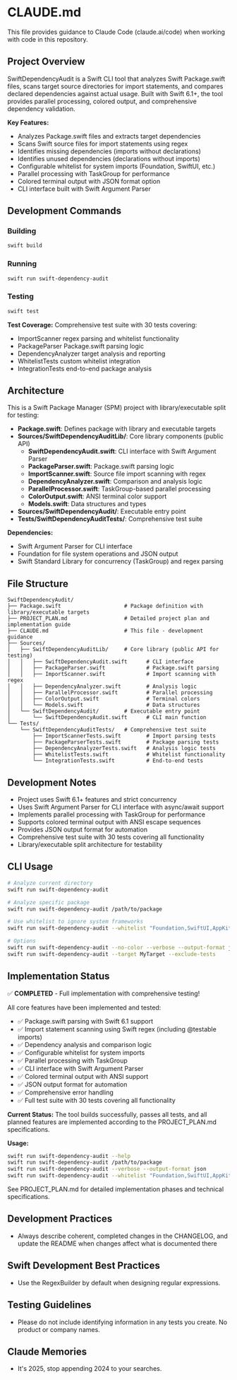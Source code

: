 # CLAUDE.md

This file provides guidance to Claude Code (claude.ai/code) when working with code in this repository.

## Project Overview

SwiftDependencyAudit is a Swift CLI tool that analyzes Swift Package.swift files, scans target source directories for import statements, and compares declared dependencies against actual usage. Built with Swift 6.1+, the tool provides parallel processing, colored output, and comprehensive dependency validation.

**Key Features:**
- Analyzes Package.swift files and extracts target dependencies
- Scans Swift source files for import statements using regex
- Identifies missing dependencies (imports without declarations)
- Identifies unused dependencies (declarations without imports)
- Configurable whitelist for system imports (Foundation, SwiftUI, etc.)
- Parallel processing with TaskGroup for performance
- Colored terminal output with JSON format option
- CLI interface built with Swift Argument Parser

## Development Commands

### Building
```bash
swift build
```

### Running
```bash
swift run swift-dependency-audit
```

### Testing
```bash
swift test
```

**Test Coverage:** Comprehensive test suite with 30 tests covering:
- ImportScanner regex parsing and whitelist functionality
- PackageParser Package.swift parsing logic
- DependencyAnalyzer target analysis and reporting
- WhitelistTests custom whitelist integration
- IntegrationTests end-to-end package analysis

## Architecture

This is a Swift Package Manager (SPM) project with library/executable split for testing:
- **Package.swift**: Defines package with library and executable targets
- **Sources/SwiftDependencyAuditLib/**: Core library components (public API)
  - **SwiftDependencyAudit.swift**: CLI interface with Swift Argument Parser
  - **PackageParser.swift**: Package.swift parsing logic
  - **ImportScanner.swift**: Source file import scanning with regex
  - **DependencyAnalyzer.swift**: Comparison and analysis logic
  - **ParallelProcessor.swift**: TaskGroup-based parallel processing
  - **ColorOutput.swift**: ANSI terminal color support
  - **Models.swift**: Data structures and types
- **Sources/SwiftDependencyAudit/**: Executable entry point
- **Tests/SwiftDependencyAuditTests/**: Comprehensive test suite

**Dependencies:**
- Swift Argument Parser for CLI interface
- Foundation for file system operations and JSON output
- Swift Standard Library for concurrency (TaskGroup) and regex parsing

## File Structure

```
SwiftDependencyAudit/
├── Package.swift                    # Package definition with library/executable targets
├── PROJECT_PLAN.md                  # Detailed project plan and implementation guide
├── CLAUDE.md                        # This file - development guidance
├── Sources/
│   ├── SwiftDependencyAuditLib/     # Core library (public API for testing)
│   │   ├── SwiftDependencyAudit.swift      # CLI interface
│   │   ├── PackageParser.swift             # Package.swift parsing
│   │   ├── ImportScanner.swift             # Import scanning with regex
│   │   ├── DependencyAnalyzer.swift        # Analysis logic
│   │   ├── ParallelProcessor.swift         # Parallel processing
│   │   ├── ColorOutput.swift               # Terminal colors
│   │   └── Models.swift                    # Data structures
│   └── SwiftDependencyAudit/        # Executable entry point
│       └── SwiftDependencyAudit.swift      # CLI main function
└── Tests/
    └── SwiftDependencyAuditTests/   # Comprehensive test suite
        ├── ImportScannerTests.swift        # Import parsing tests
        ├── PackageParserTests.swift        # Package parsing tests
        ├── DependencyAnalyzerTests.swift   # Analysis logic tests
        ├── WhitelistTests.swift            # Whitelist functionality
        └── IntegrationTests.swift          # End-to-end tests
```

## Development Notes

- Project uses Swift 6.1+ features and strict concurrency
- Uses Swift Argument Parser for CLI interface with async/await support
- Implements parallel processing with TaskGroup for performance
- Supports colored terminal output with ANSI escape sequences
- Provides JSON output format for automation
- Comprehensive test suite with 30 tests covering all functionality
- Library/executable split architecture for testability

## CLI Usage

```bash
# Analyze current directory
swift run swift-dependency-audit

# Analyze specific package
swift run swift-dependency-audit /path/to/package

# Use whitelist to ignore system frameworks
swift run swift-dependency-audit --whitelist "Foundation,SwiftUI,AppKit,UIKit"

# Options
swift run swift-dependency-audit --no-color --verbose --output-format json
swift run swift-dependency-audit --target MyTarget --exclude-tests
```

## Implementation Status

✅ **COMPLETED** - Full implementation with comprehensive testing!

All core features have been implemented and tested:
- ✅ Package.swift parsing with Swift 6.1 support
- ✅ Import statement scanning using Swift regex (including @testable imports)
- ✅ Dependency analysis and comparison logic
- ✅ Configurable whitelist for system imports
- ✅ Parallel processing with TaskGroup
- ✅ CLI interface with Swift Argument Parser
- ✅ Colored terminal output with ANSI support
- ✅ JSON output format for automation
- ✅ Comprehensive error handling
- ✅ Full test suite with 30 tests covering all functionality

**Current Status:** The tool builds successfully, passes all tests, and all planned features are implemented according to the PROJECT_PLAN.md specifications.

**Usage:** 
```bash
swift run swift-dependency-audit --help
swift run swift-dependency-audit /path/to/package
swift run swift-dependency-audit --verbose --output-format json
swift run swift-dependency-audit --whitelist "Foundation,SwiftUI,AppKit"
```

See PROJECT_PLAN.md for detailed implementation phases and technical specifications.

## Development Practices

- Always describe coherent, completed changes in the CHANGELOG, and update the README when changes affect what is documented there

## Swift Development Best Practices

- Use the RegexBuilder by default when designing regular expressions.

## Testing Guidelines

- Please do not include identifying information in any tests you create. No product or company names.

## Claude Memories

- It's 2025, stop appending 2024 to your searches.